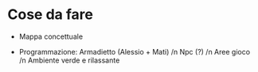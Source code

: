 # Cose da fare

- Mappa concettuale 

- Programmazione:
Armadietto (Alessio + Mati)
/n Npc (?)
/n Aree gioco
/n Ambiente verde e rilassante 
